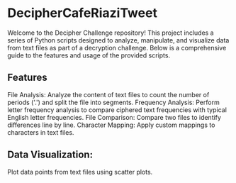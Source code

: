 # DecipherCafeRiaziTweet
Welcome to the Decipher Challenge repository! This project includes a series of Python scripts designed to analyze, manipulate, and visualize data from text files as part of a decryption challenge. Below is a comprehensive guide to the features and usage of the provided scripts.
## Features
File Analysis: 
Analyze the content of text files to count the number of periods ('.') and split the file into segments.
 Frequency Analysis: Perform letter frequency analysis to compare ciphered text frequencies with typical English letter frequencies.
 File Comparison: 
Compare two files to identify differences line by line.
Character Mapping: 
Apply custom mappings to characters in text files.

## Data Visualization:

 Plot data points from text files using scatter plots.
